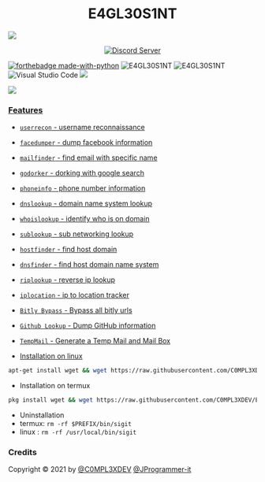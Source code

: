 <h1 align="center">E4GL30S1NT</h1>

<img src="https://github.com/C0MPL3XDEV/E4GL30S1NT/blob/main/image/imageonline-co-roundcorner.png">
<p align="center">
  <a href="https://discord.gg/Vy8C724XWV">
    <img src="https://discordapp.com/api/guilds/437716353584070677/widget.png?style=shield" alt="Discord Server">

[![forthebadge made-with-python](http://ForTheBadge.com/images/badges/made-with-python.svg)](https://www.python.org/)
<img title="E4GL30S1NT" src="https://img.shields.io/badge/CODENAME%20-E4GL30S1NT-E4GL30S1NT?colorA=grey&colorB=green&style=for-the-badge"> <img title="E4GL30S1NT" src="https://img.shields.io/badge/VERSION%20-1.1-SCRIPT?colorA=grey&colorB=green&style=for-the-badge"> ![Visual Studio Code](https://img.shields.io/badge/Visual%20Studio%20Code-0078d7.svg?style=for-the-badge&logo=visual-studio-code&logoColor=white) </a>
<a href=https://github.com/C0MPL3XDEV>
    <img src="https://img.shields.io/badge/github-%23121011.svg?style=for-the-badge&logo=github&logoColor=white"/>


<img src="https://github.com/C0MPL3XDEV/E4GL30S1NT/blob/main/image/Screenshot_2.png">

### Features
- ```userrecon```    - username reconnaissance
- ```facedumper```   - dump facebook information
- ```mailfinder``` - find email with specific name
- ```godorker``` - dorking with google search
- ```phoneinfo``` - phone number information
- ```dnslookup``` - domain name system lookup
- ```whoislookup``` - identify who is on domain
- ```sublookup``` - sub networking lookup
- ```hostfinder``` - find host domain
- ```dnsfinder``` - find host domain name system
- ```riplookup``` - reverse ip lookup
- ```iplocation``` - ip to location tracker
- ```Bitly Bypass``` - Bypass all bitly urls 
- ```Github Lookup``` -  Dump GitHub information 
- ```TempMail``` - Generate a Temp Mail and Mail Box  

- Installation on linux
```bash
apt-get install wget && wget https://raw.githubusercontent.com/C0MPL3XDEV/E4GL30S1NT/main/kalinstall.sh && bash kalinstall.sh
```

- Installation on termux
```bash
pkg install wget && wget https://raw.githubusercontent.com/C0MPL3XDEV/E4GL30S1NT/main/install.sh && bash install.sh
```
- Uninstallation
- termux: ```rm -rf $PREFIX/bin/sigit```
- linux  : ```rm -rf /usr/local/bin/sigit```

### Credits
Copyright © 2021 by <a href="https://www.instagram.com/c0mpl3xdev/">@C0MPL3XDEV</a> <a href="https://github.com/JProgrammer-it">@JProgrammer-it</a> 


